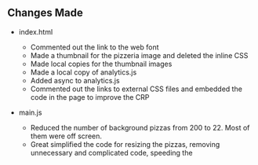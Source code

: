 ## Changes Made

* index.html
	- Commented out the link to the web font
	- Made a thumbnail for the pizzeria image and deleted the inline CSS
	- Made local copies for the thumbnail images
	- Made a local copy of analytics.js
	- Added async to analytics.js
	- Commented out the links to external CSS files and embedded the code in the page to improve the CRP

* main.js
	- Reduced the number of background pizzas from 200 to 22. Most of them were off screen.
	- Great simplified the code for resizing the pizzas, removing unnecessary and complicated code, speeding the 